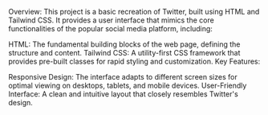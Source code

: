 Overview: This project is a basic recreation of Twitter, built using HTML and Tailwind CSS. It provides a user interface that mimics the core functionalities of the popular social media platform, including:

HTML: The fundamental building blocks of the web page, defining the structure and content.
Tailwind CSS: A utility-first CSS framework that provides pre-built classes for rapid styling and customization.
Key Features:

Responsive Design: The interface adapts to different screen sizes for optimal viewing on desktops, tablets, and mobile devices.
User-Friendly Interface: A clean and intuitive layout that closely resembles Twitter's design.
